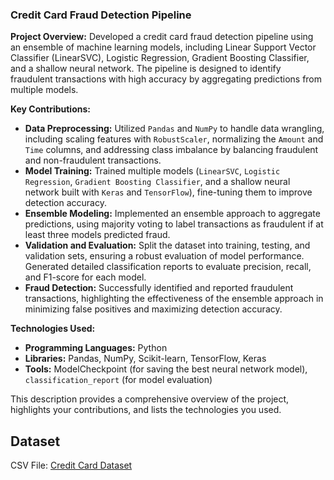 ### Credit Card Fraud Detection Pipeline

**Project Overview:**
Developed a credit card fraud detection pipeline using an ensemble of machine learning models, including Linear Support Vector Classifier (LinearSVC), Logistic Regression, Gradient Boosting Classifier, and a shallow neural network. The pipeline is designed to identify fraudulent transactions with high accuracy by aggregating predictions from multiple models.

**Key Contributions:**
- **Data Preprocessing:** Utilized `Pandas` and `NumPy` to handle data wrangling, including scaling features with `RobustScaler`, normalizing the `Amount` and `Time` columns, and addressing class imbalance by balancing fraudulent and non-fraudulent transactions.
- **Model Training:** Trained multiple models (`LinearSVC`, `Logistic Regression`, `Gradient Boosting Classifier`, and a shallow neural network built with `Keras` and `TensorFlow`), fine-tuning them to improve detection accuracy.
- **Ensemble Modeling:** Implemented an ensemble approach to aggregate predictions, using majority voting to label transactions as fraudulent if at least three models predicted fraud.
- **Validation and Evaluation:** Split the dataset into training, testing, and validation sets, ensuring a robust evaluation of model performance. Generated detailed classification reports to evaluate precision, recall, and F1-score for each model.
- **Fraud Detection:** Successfully identified and reported fraudulent transactions, highlighting the effectiveness of the ensemble approach in minimizing false positives and maximizing detection accuracy.

**Technologies Used:**
- **Programming Languages:** Python
- **Libraries:** Pandas, NumPy, Scikit-learn, TensorFlow, Keras
- **Tools:** ModelCheckpoint (for saving the best neural network model), `classification_report` (for model evaluation)

This description provides a comprehensive overview of the project, highlights your contributions, and lists the technologies you used.
## Dataset
CSV File: [Credit Card Dataset](https://www.kaggle.com/datasets/mlg-ulb/creditcardfraud?select=creditcard.csv)

